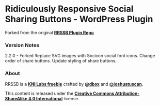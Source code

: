# Ridiculously Responsive Social Sharing Buttons - WordPress Plugin

Forked from the original [**RRSSB Plugin Repo**](http://github.com/alan-reed/rrssb/)


### Version Notes

2.2.0 - Forked
Replace SVG images with Socicon social font icons.
Change order of share buttons.
Update styling of share buttons.

### About

RRSSB is a [**KNI Labs freebie**](http://kurtnoble.com/) crafted by [**@dbox**](http://www.twitter.com/dbox) and [**@joshuatuscan**](http://www.twitter.com/joshuatuscan).

This content is released under the [**Creative Commons Attribution-ShareAlike 4.0 International**](http://creativecommons.org/licenses/by-sa/4.0/legalcode) license.
